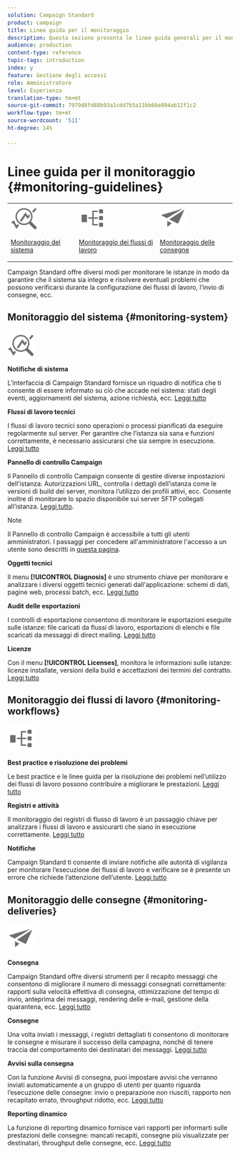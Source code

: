 ```yaml
---
solution: Campaign Standard
product: campaign
title: Linee guida per il monitoraggio
description: Questa sezione presenta le linee guida generali per il monitoraggio di Campaign Standard.
audience: production
content-type: reference
topic-tags: introduction
index: y
feature: Gestione degli accessi
role: Amministratore
level: Esperienza
translation-type: tm+mt
source-git-commit: 7979d8fd88b93a1cdd7b5a11bb66e894ab12f1c2
workflow-type: tm+mt
source-wordcount: '511'
ht-degree: 14%

---
```



# Linee guida per il monitoraggio {#monitoring-guidelines}

<table>
<tr><td><img src="assets/do-not-localize/icon_system.svg" width="60px"><p><a href="#monitoring-system">Monitoraggio del sistema</a></p></td>
<td><img src="assets/do-not-localize/icon_workflows.svg" width="60px"><p><a href="#moniroting-workflows">Monitoraggio dei flussi di lavoro</a></p></td>
<td><img src="assets/do-not-localize/icon_send.svg" width="60px"><p><a href="#monitoring-deliveries">Monitoraggio delle consegne</a></p></td></tr>
</table>

Campaign Standard offre diversi modi per monitorare le istanze in modo da garantire che il sistema sia integro e risolvere eventuali problemi che possono verificarsi durante la configurazione dei flussi di lavoro, l’invio di consegne, ecc.

## Monitoraggio del sistema {#monitoring-system}

<img src="assets/do-not-localize/icon_system.svg" width="60px">

**Notifiche di sistema**

L’interfaccia di Campaign Standard fornisce un riquadro di notifica che ti consente di essere informato su ciò che accade nel sistema: stati degli eventi, aggiornamenti del sistema, azione richiesta, ecc. [Leggi tutto](../../start/using/interface-description.md#top-bar)


**Flussi di lavoro tecnici**

I flussi di lavoro tecnici sono operazioni o processi pianificati da eseguire regolarmente sul server. Per garantire che l’istanza sia sana e funzioni correttamente, è necessario assicurarsi che sia sempre in esecuzione. [Leggi tutto](../../administration/using/technical-workflows.md)

**Pannello di controllo Campaign**

Il Pannello di controllo Campaign consente di gestire diverse impostazioni dell’istanza: Autorizzazioni URL, controlla i dettagli dell’istanza come le versioni di build dei server, monitora l’utilizzo dei profili attivi, ecc. Consente inoltre di monitorare lo spazio disponibile sui server SFTP collegati all’istanza. [Leggi tutto](https://docs.adobe.com/content/help/it-IT/control-panel/using/control-panel-home.html).

>[!NOTE]
>
>Il Pannello di controllo Campaign è accessibile a tutti gli utenti amministratori. I passaggi per concedere all&#39;amministratore l&#39;accesso a un utente sono descritti in [questa pagina](https://experienceleague.adobe.com/docs/control-panel/using/discover-control-panel/managing-permissions.html?lang=en#discover-control-panel).

**Oggetti tecnici**

Il menu **[!UICONTROL Diagnosis]** è uno strumento chiave per monitorare e analizzare i diversi oggetti tecnici generati dall&#39;applicazione: schemi di dati, pagine web, processi batch, ecc. [Leggi tutto](../../developing/using/monitoring-data-model-changes.md)

**Audit delle esportazioni**

I controlli di esportazione consentono di monitorare le esportazioni eseguite sulle istanze: file caricati da flussi di lavoro, esportazioni di elenchi e file scaricati da messaggi di direct mailing.
[Leggi tutto](../../administration/using/auditing-export-logs.md)

**Licenze**

Con il menu **[!UICONTROL Licenses]**, monitora le informazioni sulle istanze: licenze installate, versioni della build e accettazioni dei termini del contratto.
[Leggi tutto](../../administration/using/licenses.md)

## Monitoraggio dei flussi di lavoro {#monitoring-workflows}

<img src="assets/do-not-localize/icon_workflows.svg" width="60px">

**Best practice e risoluzione dei problemi**

Le best practice e le linee guida per la risoluzione dei problemi nell’utilizzo dei flussi di lavoro possono contribuire a migliorare le prestazioni.
[Leggi tutto](../../automating/using/best-practices-workflows.md)

**Registri e attività**

Il monitoraggio dei registri di flusso di lavoro è un passaggio chiave per analizzare i flussi di lavoro e assicurarti che siano in esecuzione correttamente.
[Leggi tutto](../../automating/using/monitoring-workflow-execution.md#workflow-log-and-tasks)

**Notifiche**

Campaign Standard ti consente di inviare notifiche alle autorità di vigilanza per monitorare l’esecuzione dei flussi di lavoro e verificare se è presente un errore che richiede l’attenzione dell’utente.
[Leggi tutto](../../automating/using/monitoring-workflow-execution.md#error-management)

## Monitoraggio delle consegne {#monitoring-deliveries}

<img src="assets/do-not-localize/icon_send.svg" width="60px">

**Consegna**

Campaign Standard offre diversi strumenti per il recapito messaggi che consentono di migliorare il numero di messaggi consegnati correttamente: rapporti sulla velocità effettiva di consegna, ottimizzazione del tempo di invio, anteprima dei messaggi, rendering delle e-mail, gestione della quarantena, ecc.
[Leggi tutto](../../sending/using/about-deliverability.md)

**Consegne**

Una volta inviati i messaggi, i registri dettagliati ti consentono di monitorare le consegne e misurare il successo della campagna, nonché di tenere traccia del comportamento dei destinatari dei messaggi.
[Leggi tutto](../../sending/using/monitoring-a-delivery.md)

**Avvisi sulla consegna**

Con la funzione Avvisi di consegna, puoi impostare avvisi che verranno inviati automaticamente a un gruppo di utenti per quanto riguarda l’esecuzione delle consegne: invio o preparazione non riusciti, rapporto non recapitato errato, throughput ridotto, ecc.
[Leggi tutto](../../sending/using/receiving-alerts-when-failures-happen.md)

**Reporting dinamico**

La funzione di reporting dinamico fornisce vari rapporti per informarti sulle prestazioni delle consegne: mancati recapiti, consegne più visualizzate per destinatari, throughput delle consegne, ecc.
[Leggi tutto](../../reporting/using/about-dynamic-reports.md)
